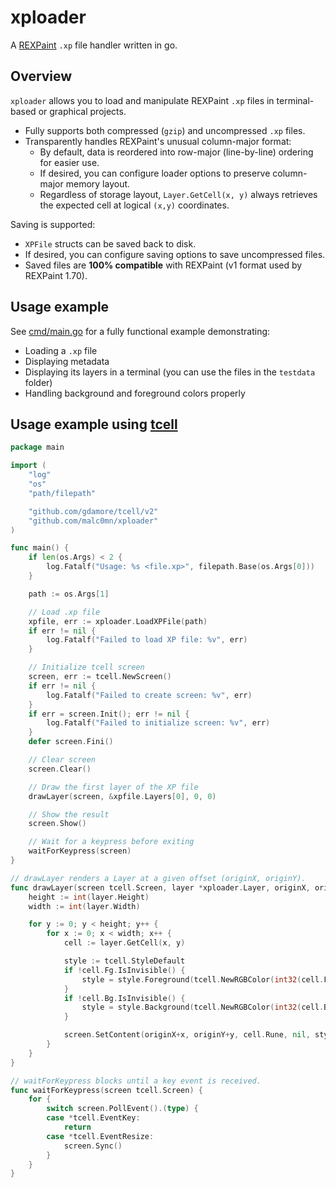 # xploader

A [REXPaint](https://www.gridsagegames.com/rexpaint/) `.xp` file handler written in go.

## Overview
`xploader` allows you to load and manipulate REXPaint `.xp` files in
terminal-based or graphical projects.
- Fully supports both compressed (`gzip`) and uncompressed `.xp` files.
- Transparently handles REXPaint's unusual column-major format:
  - By default, data is reordered into row-major (line-by-line) ordering for
    easier use.
  - If desired, you can configure loader options to preserve column-major
    memory layout.
  - Regardless of storage layout, `Layer.GetCell(x, y)` always retrieves the
    expected cell at logical `(x,y)` coordinates.

Saving is supported:
- `XPFile` structs can be saved back to disk.
- If desired, you can configure saving options to save uncompressed files.
- Saved files are **100% compatible** with REXPaint (v1 format used by REXPaint
  1.70).

## Usage example
See [cmd/main.go](cmd/main.go)  for a fully functional example demonstrating:
- Loading a `.xp` file
- Displaying metadata
- Displaying its layers in a terminal (you can use the files in the `testdata`
  folder)
- Handling background and foreground colors properly

## Usage example using [tcell](https://github.com/gdamore/tcell)
```go
package main

import (
	"log"
	"os"
	"path/filepath"

	"github.com/gdamore/tcell/v2"
	"github.com/malc0mn/xploader"
)

func main() {
	if len(os.Args) < 2 {
		log.Fatalf("Usage: %s <file.xp>", filepath.Base(os.Args[0]))
	}

	path := os.Args[1]

	// Load .xp file
	xpfile, err := xploader.LoadXPFile(path)
	if err != nil {
		log.Fatalf("Failed to load XP file: %v", err)
	}

	// Initialize tcell screen
	screen, err := tcell.NewScreen()
	if err != nil {
		log.Fatalf("Failed to create screen: %v", err)
	}
	if err = screen.Init(); err != nil {
		log.Fatalf("Failed to initialize screen: %v", err)
	}
	defer screen.Fini()

	// Clear screen
	screen.Clear()

	// Draw the first layer of the XP file
	drawLayer(screen, &xpfile.Layers[0], 0, 0)

	// Show the result
	screen.Show()

	// Wait for a keypress before exiting
	waitForKeypress(screen)
}

// drawLayer renders a Layer at a given offset (originX, originY).
func drawLayer(screen tcell.Screen, layer *xploader.Layer, originX, originY int) {
	height := int(layer.Height)
	width := int(layer.Width)

	for y := 0; y < height; y++ {
		for x := 0; x < width; x++ {
			cell := layer.GetCell(x, y)

			style := tcell.StyleDefault
			if !cell.Fg.IsInvisible() {
				style = style.Foreground(tcell.NewRGBColor(int32(cell.Fg.R), int32(cell.Fg.G), int32(cell.Fg.B)))
			}
			if !cell.Bg.IsInvisible() {
				style = style.Background(tcell.NewRGBColor(int32(cell.Bg.R), int32(cell.Bg.G), int32(cell.Bg.B)))
			}

			screen.SetContent(originX+x, originY+y, cell.Rune, nil, style)
		}
	}
}

// waitForKeypress blocks until a key event is received.
func waitForKeypress(screen tcell.Screen) {
	for {
		switch screen.PollEvent().(type) {
		case *tcell.EventKey:
			return
		case *tcell.EventResize:
			screen.Sync()
		}
	}
}
```